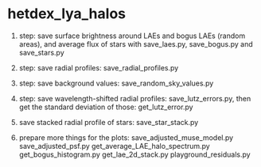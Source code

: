 # hetdex_lya_halos

1. step: save surface brightness around LAEs and bogus LAEs (random areas), and average flux of stars with save_laes.py, save_bogus.py and save_stars.py

2. step: save radial profiles: save_radial_profiles.py

3. step: save background values: save_random_sky_values.py

4. step: save wavelength-shifted radial profiles: save_lutz_errors.py, then get the standard deviation of those: get_lutz_error.py

5. save stacked radial profile of stars: save_star_stack.py

6. prepare more things for the plots: save_adjusted_muse_model.py save_adjusted_psf.py get_average_LAE_halo_spectrum.py get_bogus_histogram.py get_lae_2d_stack.py playground_residuals.py
